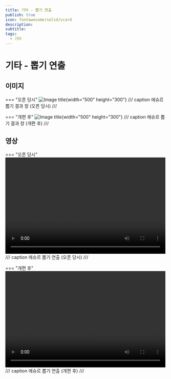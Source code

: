 ```yaml
---
title: 기타 - 뽑기 연출
publish: true
icon: fontawesome/solid/vcard
description: 
subtitle: 
tags:
  - 기타
---
```


# 기타 - 뽑기 연출

## 이미지

=== "오픈 당시"
    ![Image title](https://vitamink1.github.io/mkdocs-test/assets/others/gacha0.png){width="500" height="300"}
    /// caption
    에슈르 뽑기 결과 창 (오픈 당시)
    ///

=== "개편 후"
    ![Image title](https://vitamink1.github.io/mkdocs-test/assets/others/gacha3.png){width="500" height="300"}
    /// caption
    에슈르 뽑기 결과 창 (개편 후)
    ///

## 영상

=== "오픈 당시"
    <video controls preload="metadata" width="500" height="300">
      <source src="https://vitamink1.github.io/mkdocs-test/assets/others/gacha1.mp4" type="video/mp4">
    </video>
    /// caption
    에슈르 뽑기 연출 (오픈 당시)
    ///

=== "개편 후"
    <video controls preload="metadata" width="500" height="300">
      <source src="https://vitamink1.github.io/mkdocs-test/assets/others/gacha2.mp4" type="video/mp4">
    </video>
    /// caption
    에슈르 뽑기 연출 (개편 후)
    ///
